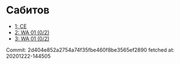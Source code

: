 # Сабитов
- [1: CE](1.md)
- [2: WA 01 (0/2)](2.md)
- [3: WA 01 (0/2)](3.md)

Commit: 2d404e852a2754a74f35fbe460f8be3565ef2890
 fetched at: 20201222-144505
